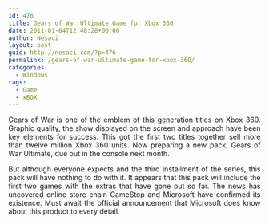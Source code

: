```yaml
---
id: 476
title: Gears of War Ultimate Game for Xbox 360
date: 2011-01-04T12:48:28+00:00
author: Nesaci
layout: post
guid: http://nesaci.com/?p=476
permalink: /gears-of-war-ultimate-game-for-xbox-360/
categories:
  - Windows
tags:
  - Game
  - xBOX
---
```

<p style="text-align: justify;">
  Gears of War is one of the emblem of this generation titles on Xbox 360. Graphic quality, the show displayed on the screen and approach have been key elements for success. This got the first two titles together sell more than twelve million Xbox 360 units. Now preparing a new pack, Gears of War Ultimate, due out in the console next month.
</p>

<p style="text-align: justify;">
  But although everyone expects and the third installment of the series, this pack will have nothing to do with it. It appears that this pack will include the first two games with the extras that have gone out so far. The news has uncovered online store chain GameStop and Microsoft have confirmed its existence. Must await the official announcement that Microsoft does know about this product to every detail.
</p>
